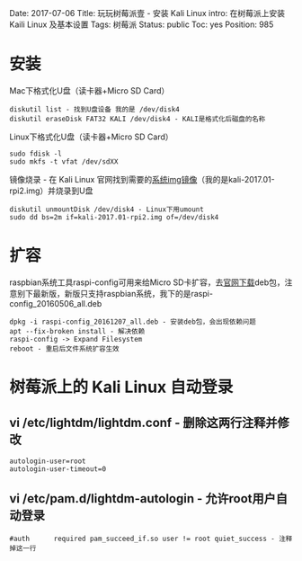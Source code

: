 Date: 2017-07-06
Title: 玩玩树莓派壹 - 安装 Kali Linux
intro: 在树莓派上安装 Kaili Linux 及基本设置
Tags: 树莓派
Status: public
Toc: yes
Position: 985

安装
=======
Mac下格式化U盘（读卡器+Micro SD Card）
```
diskutil list - 找到U盘设备 我的是 /dev/disk4
diskutil eraseDisk FAT32 KALI /dev/disk4 - KALI是格式化后磁盘的名称
```

Linux下格式化U盘（读卡器+Micro SD Card）
```
sudo fdisk -l
sudo mkfs -t vfat /dev/sdXX
```

镜像烧录 - 在 Kali Linux 官网找到需要的<a href="https://www.offensive-security.com/kali-linux-arm-images/" target="_blank">系统img镜像</a>（我的是kali-2017.01-rpi2.img）并烧录到U盘
```
diskutil unmountDisk /dev/disk4 - Linux下用umount
sudo dd bs=2m if=kali-2017.01-rpi2.img of=/dev/disk4
```

扩容
=======
raspbian系统工具raspi-config可用来给Micro SD卡扩容，去<a href="http://archive.raspberrypi.org/debian/pool/main/r/raspi-config/" target="_blank">官网下载</a>deb包，注意别下最新版，新版只支持raspbian系统，我下的是raspi-config_20160506_all.deb
```
dpkg -i raspi-config_20161207_all.deb - 安装deb包，会出现依赖问题
apt --fix-broken install - 解决依赖
raspi-config -> Expand Filesystem
reboot - 重启后文件系统扩容生效
```

树莓派上的 Kali Linux 自动登录
=======
vi /etc/lightdm/lightdm.conf - 删除这两行注释并修改
-------
```
autologin-user=root
autologin-user-timeout=0
```

vi /etc/pam.d/lightdm-autologin - 允许root用户自动登录
-------
```
#auth      required pam_succeed_if.so user != root quiet_success - 注释掉这一行
```
